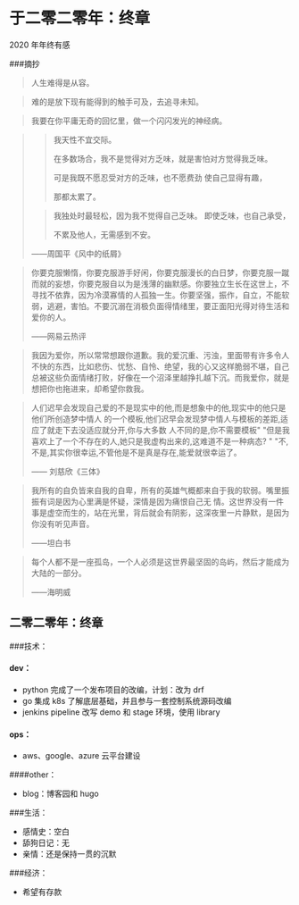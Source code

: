 # 于二零二零年：终章


2020 年年终有感

###摘抄

> 人生难得是从容。

> 难的是放下现有能得到的触手可及，去追寻未知。

> 我要在你平庸无奇的回忆里，做一个闪闪发光的神经病。

> > 我天性不宜交际。
> >
> > 在多数场合，我不是觉得对方乏味，就是害怕对方觉得我乏味。
> >
> > 可是我既不愿忍受对方的乏味，也不愿费劲
> > 使自己显得有趣，
> >
> > 那都太累了。
>
> 
>
> > 我独处时最轻松，因为我不觉得自己乏味。
> > 即使乏味，也自己承受，
> >
> > 不累及他人，无需感到不安。
>
> ——周国平《风中的纸屑》



> 你要克服懒惰，你要克服游手好闲，你要克服漫长的白日梦，你要克服一蹴而就的妄想，你要克服自以为是浅薄的幽默感。你要独立生长在这世上，不寻找不依靠，因为冷漠寡情的人孤独一生。你要坚强，振作，自立，不能软弱，逃避，害怕。不要沉溺在消极负面得情绪里，要正面阳光得对待生活和爱你的人。
>
> ——网易云热评



> 我因为爱你，所以常常想跟你道歉。我的爱沉重、污浊，里面带有许多令人不快的东西，比如悲伤、忧愁、自怜、绝望，我的心又这样脆弱不堪，自己总被这些负面情绪打败，好像在一个沼泽里越挣扎越下沉。而我爱你，就是想把你也拖进来，却希望你救我。



> 人们迟早会发现自己爱的不是现实中的他,而是想象中的他,现实中的他只是他们所创造梦中情人 的一个模板,他们迟早会发现梦中情人与模板的差距,适应了就走下去没适应就分开,你与大多数 人不同的是,你不需要模板" "但是我喜欢上了一个不存在的人,她只是我虚构出来的,这难道不是一种病态? " "不,不是,其实你很幸运,不管他是不是真是存在,能爱就很幸运了。
>
> —— 刘慈欣《三体》



> 我所有的自负皆来自我的自卑，所有的英雄气概都来自于我的软弱。嘴里振振有词是因为心里满是怀疑，深情是因为痛恨自己无 情。这世界没有一件事是虚空而生的，站在光里，背后就会有阴影，这深夜里一片静默，是因为你没有听见声音。
>
> ——坦白书



>每个人都不是一座孤岛，一个人必须是这世界最坚固的岛屿，然后才能成为大陆的一部分。
>
>——海明威



<!--more-->

## 二零二零年：终章

###技术：

#### dev：

- python 完成了一个发布项目的改编，计划：改为 drf
- go 集成 k8s 了解底层基础，并且参与一套控制系统源码改编
- jenkins pipeline 改写 demo 和 stage 环境，使用 library

#### ops：

 - aws、google、azure 云平台建设

####other：

- blog：博客园和 hugo

###生活：

- 感情史：空白
- 舔狗日记：无
- 亲情：还是保持一贯的沉默

###经济：

- 希望有存款


